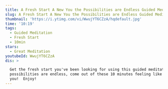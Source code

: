 ```yaml
---
title: A Fresh Start A New You the Possibilities are Endless Guided Meditation
slug: A Fresh Start A New You the Possibilities are Endless Guided Meditation
thumbnail: 'https://i.ytimg.com/vi/WwujYT6CZzA/hqdefault.jpg'
time: '10:19'
tags:
  - Guided Meditation
  - Fresh Start
  - 10min
stars:
  - Great Meditation
youtubeId: WwujYT6CZzA
dis: >

  Get the fresh start you've been looking for using this guided meditation.  The
  possibilities are endless, come out of these 10 minutes feeling like a new
  you!  Enjoy!
---
```


